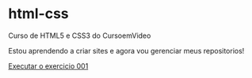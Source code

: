 # html-css
 Curso de HTML5 e CSS3 do CursoemVideo

Estou aprendendo a criar sites e agora vou gerenciar meus repositorios!

<a href="https://kaue-santana42.github.io/html-css/exercicios/modulo1/ex001/index"> Executar o exercicio 001 </a>